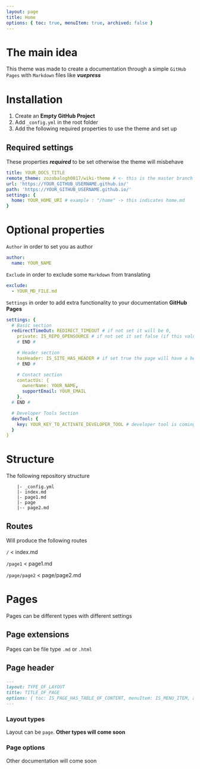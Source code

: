 ```yaml
---
layout: page
title: Home
options: { toc: true, menuItem: true, archived: false }
---
```


# The main idea

This theme was made to create a documentation through a simple `GitHub Pages` with `Markdown` files
like ***vuepress***

# Installation

1. Create an **Empty GitHub Project**
2. Add `_config.yml` in the root folder
3. Add the following required properties to use the theme and set up

## Required settings
These properties ***required*** to be set otherwise the theme will misbehave

```yaml
title: YOUR_DOCS_TITLE
remote_theme: zozobalogh0817/wiki-theme # <- this is the master branch of this repo must be set to use this theme
url: 'https://YOUR_GITHUB_USERNAME.github.io/'
path: 'https://YOUR_GITHUB_USERNAME.github.io/'
settings: {
  home: YOUR_HOME_URI # example : "/home" -> this indicates home.md
}
```

# Optional properties

`Author` in order to set you as author

```yaml
author:
  name: YOUR_NAME
```

`Exclude` in order to exclude some `Markdown` from translating

```yaml
exclude:
  - YOUR_MD_FILE.md
```

`Settings` in order to add extra functionality to your documentation **GitHub Pages**

```yaml
settings: {
  # Basic section
  redirectTimeOut: REDIRECT_TIMEOUT # if not set it will be 0,
    private: IS_REPO_OPENSOURCE # if not set it set false (if this value true the docs pages are editable with a GH link),
    # END #

    # Header section
    hasHeader: IS_SITE_HAS_HEADER # if set true the page will have a header,
    # END #

    # Contact section
    contactUs: {
      ownerName: YOUR_NAME,
      supportEmail: YOUR_EMAIL
    },
  # END #

  # Developer Tools Section
  devTool: {
    key: YOUR_KEY_TO_ACTIVATE_DEVELOPER_TOOL # developer tool is coming soon
  }
}
```

# Structure
The following repository structure
```
    |- _config.yml
    |- index.md
    |- page1.md
    |- page
    |-- page2.md
```    
## Routes
Will produce the following routes

`/` < index.md

`/page1` < page1.md

`/page/page2` < page/page2.md


# Pages
Pages can be different types with different settings

## Page extensions
Pages can be file type `.md` or `.html`

## Page header

```markdown
---
layout: TYPE_OF_LAYOUT
title: TITLE_OF_PAGE
options: { toc: IS_PAGE_HAS_TABLE_OF_CONTENT, menuItem: IS_MENU_ITEM, archived: IS_PAGE_ARCHIVED }
---
```

### Layout types
Layout can be `page`. 
**Other types will come soon**

### Page options

Other documentation will come soon
